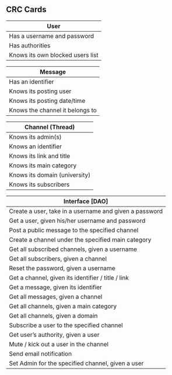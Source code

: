 ## CRC Cards

| User                            |
| ------------------------------- |
| Has a username and password     |
| Has authorities                 |
| Knows its own blocked users list|

| Message                         |
| ------------------------------- |
| Has an identifier               |
| Knows its posting user          |
| Knows its posting date/time     |
| Knows the channel it belongs to |

| Channel (Thread)              | 
| ----------------------------- | 
| Knows its admin(s)            |
| Knows an identifier           |
| Knows its link and title      |
| Knows its main category       |
| Knows its domain (university) |
| Knows its subscribers         |


| Interface [DAO]               | 
| ------------------------------------------------------- | 
| Create a user, take in a username and given a password  |
| Get a user, given his/her username and password         |
| Post a public message to the specified channel          |
| Create a channel under the specified main category      |
| Get all subscribed channels, given a username           |
| Get all subscribers, given a channel                    |
| Reset the password, given a username                    |
| Get a channel, given its identifier / title / link      |
| Get a message, given its identifier                     |
| Get all messages, given a channel                       |
| Get all channels, given a main category                 |
| Get all channels, given a domain                        |
| Subscribe a user to the specified channel               |
| Get user’s authority, given a user                      |
| Mute / kick out a user in the channel                   |
| Send email notification                                 |
| Set Admin for the specified channel, given a user       |

